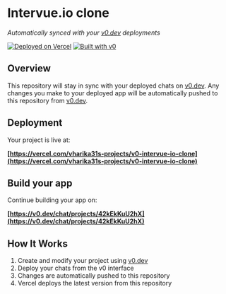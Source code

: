 # Intervue.io clone

*Automatically synced with your [v0.dev](https://v0.dev) deployments*

[![Deployed on Vercel](https://img.shields.io/badge/Deployed%20on-Vercel-black?style=for-the-badge&logo=vercel)](https://vercel.com/vharika31s-projects/v0-intervue-io-clone)
[![Built with v0](https://img.shields.io/badge/Built%20with-v0.dev-black?style=for-the-badge)](https://v0.dev/chat/projects/42kEkKuU2hX)

## Overview

This repository will stay in sync with your deployed chats on [v0.dev](https://v0.dev).
Any changes you make to your deployed app will be automatically pushed to this repository from [v0.dev](https://v0.dev).

## Deployment

Your project is live at:

**[https://vercel.com/vharika31s-projects/v0-intervue-io-clone](https://vercel.com/vharika31s-projects/v0-intervue-io-clone)**

## Build your app

Continue building your app on:

**[https://v0.dev/chat/projects/42kEkKuU2hX](https://v0.dev/chat/projects/42kEkKuU2hX)**

## How It Works

1. Create and modify your project using [v0.dev](https://v0.dev)
2. Deploy your chats from the v0 interface
3. Changes are automatically pushed to this repository
4. Vercel deploys the latest version from this repository
